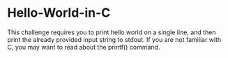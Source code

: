 # Hello-World-in-C
This challenge requires you to print hello world on a single line, and then print the already provided input string to stdout. If you are not familiar with C, you may want to read about the printf() command.
